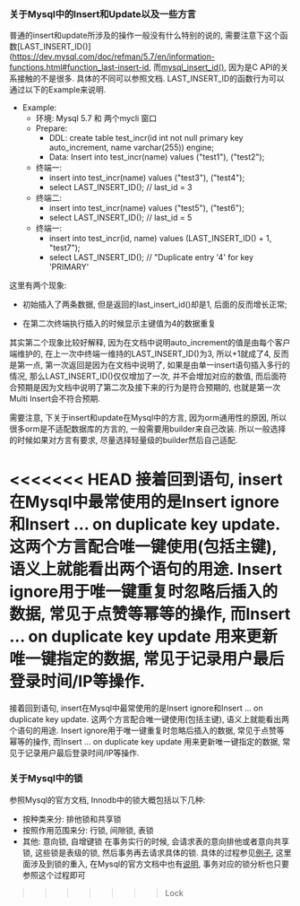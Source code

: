 ### 关于Mysql中的Insert和Update以及一些方言
普通的insert和update所涉及的操作一般没有什么特别的说的, 需要注意下这个函数[LAST_INSERT_ID()](https://dev.mysql.com/doc/refman/5.7/en/information-functions.html#function_last-insert-id,  而[mysql_insert_id()](https://dev.mysql.com/doc/c-api/5.7/en/mysql-insert-id.html), 因为是C API的关系接触的不是很多. 具体的不同可以参照文档. LAST_INSERT_ID的函数行为可以通过以下的Example来说明.

+ Example: 
  + 环境: Mysql 5.7 和 两个mycli 窗口
  + Prepare:
    + DDL: create table test_incr(id int not null primary key auto_increment, name varchar(255)) engine;
    + Data: Insert into test_incr(name) values ("test1"), ("test2");
  + 终端一:
    + insert into test_incr(name) values ("test3"), ("test4");
    + select LAST_INSERT_ID(); // last_id = 3
  + 终端二:
    + insert into test_incr(name) values ("test5"), ("test6");
    + select LAST_INSERT_ID(); // last_id = 5
  + 终端一:
    + insert into test_incr(id, name) values (LAST_INSERT_ID() + 1, "test7");
    + select LAST_INSERT_ID(); // "Duplicate entry '4' for key 'PRIMARY'


这里有两个现象:
  + 初始插入了两条数据, 但是返回的last_insert_id()却是1, 后面的反而增长正常;

  + 在第二次终端执行插入的时候显示主键值为4的数据重复


其实第二个现象比较好解释, 因为在文档中说明auto_increment的值是由每个客户端维护的, 在上一次中终端一维持的LAST_INSERT_ID()为3, 所以+1就成了4, 反而是第一点, 第一次返回是因为在文档中说明了, 如果是由单一insert语句插入多行的情况, 那么LAST_INSERT_ID()仅仅增加了一次, 并不会增加对应的数值, 而后面符合预期是因为文档中说明了第二次及接下来的行为是符合预期的, 也就是第一次Multi Insert会不符合预期. 



需要注意, 下关于insert和update在Mysql中的方言, 因为orm通用性的原因, 所以很多orm是不适配数据库的方言的, 一般需要用builder来自己改装. 所以一般选择的时候如果对方言有要求, 尽量选择轻量级的builder然后自己适配.

<<<<<<< HEAD
接着回到语句, insert在Mysql中最常使用的是Insert ignore和Insert ... on duplicate key update. 这两个方言配合唯一键使用(包括主键), 语义上就能看出两个语句的用途. Insert ignore用于唯一键重复时忽略后插入的数据, 常见于点赞等幂等的操作, 而Insert ... on duplicate key update 用来更新唯一键指定的数据,  常见于记录用户最后登录时间/IP等操作. 
=======
接着回到语句, insert在Mysql中最常使用的是Insert ignore和Insert ... on duplicate key update. 这两个方言配合唯一键使用(包括主键), 语义上就能看出两个语句的用途. Insert ignore用于唯一键重复时忽略后插入的数据, 常见于点赞等幂等的操作, 而Insert ... on duplicate key update 用来更新唯一键指定的数据,  常见于记录用户最后登录时间/IP等操作. 

### 关于Mysql中的锁
参照Mysql的官方文档, Innodb中的锁大概包括以下几种:
  + 按种类来分: 排他锁和共享锁
  + 按照作用范围来分: 行锁, 间隙锁, 表锁
  + 其他: 意向锁, 自增键锁
在事务实行的时候, 会请求表的意向排他或者意向共享锁, 这些锁是表级的锁, 然后事务再去请求具体的锁. 具体的过程参见[例子](https://blog.csdn.net/wuyu6394232/article/details/99061955), 这里面涉及到锁的重入, 在Mysql的官方文档中也有[说明](https://dev.mysql.com/doc/refman/5.7/en/innodb-locking.html), 事务对应的锁分析也只要参照这个过程即可
>>>>>>> Lock

